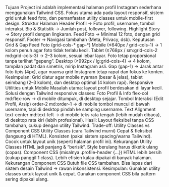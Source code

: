 Tujuan
Project ini adalah implementasi halaman profil Instagram sederhana menggunakan Tailwind CSS. Fokus utama ada pada layout responsif, sistem grid untuk feed foto, dan pemanfaatan utility classes untuk mobile-first design.
Struktur Halaman
Header Profil → Foto profil, username, tombol interaksi.
Bio & Statistik → Jumlah post, follower, following.
Highlight Story → Story profil dengan lingkaran.
Feed Foto → Minimal 12 foto, dengan grid responsif.
Footer → Navigasi tambahan (Meta, Privacy, dsb).
Keputusan Grid & Gap
Feed Foto (grid-cols-* gap-*)
Mobile (≤640px / grid-cols-1)
→ 1 kolom penuh agar foto tidak terlalu kecil.
Tablet (≥768px / sm:grid-cols-2 md:grid-cols-3)
→ 2–3 kolom, sesuai lebar layar. Foto tetap proporsional tanpa terlihat “gepeng”.
Desktop (≥992px / lg:grid-cols-4)
→ 4 kolom, tampilan padat dan simetris, mirip Instagram asli.
Gap (gap-1)
→ Jarak antar foto tipis (4px), agar nuansa grid Instagram tetap rapat dan fokus ke konten.
Kesimpulan:
Grid diatur agar mobile nyaman (besar & jelas), tablet seimbang (2–3 kolom), dan desktop optimal (4 kolom rapi).
Responsive Utilities untuk Mobile
Masalah utama: layout profil berdesakan di layar kecil.
Solusi dengan Tailwind responsive classes:
Foto Profil & Info
flex-col md:flex-row → di mobile ditumpuk, di desktop sejajar.
Tombol Interaksi (Edit Profil, Arsip)
order-2 md:order-1 → di mobile tombol muncul di bawah username, tapi di desktop pindah ke samping username.
Text Alignment
text-center md:text-left → di mobile teks rata tengah (lebih mudah dibaca), di desktop rata kiri (lebih profesional).
Hasil: Layout fleksibel tanpa CSS tambahan, cukup dengan utility Tailwind.
Trade-off: Utility Classes vs Component CSS
Utility Classes (cara Tailwind murni)
Cepat & fleksibel (langsung di HTML).
Konsisten (pakai sistem spacing/warna Tailwind).
Cocok untuk layout unik (seperti halaman profil ini).
Kekurangan Utility Classes
HTML jadi panjang & “berisik”.
Style berulang harus diketik ulang (copas).
Component CSS (misalnya .profile-header {…})
HTML lebih bersih (cukup panggil 1 class).
Lebih efisien kalau dipakai di banyak halaman.
Kekurangan Component CSS
Butuh file CSS tambahan.
Bisa lepas dari sistem desain Tailwind → rawan inkonsistensi.
Kesimpulan:
Gunakan utility classes untuk layout unik & cepat.
Gunakan component CSS bila pattern sering dipakai ulang.
